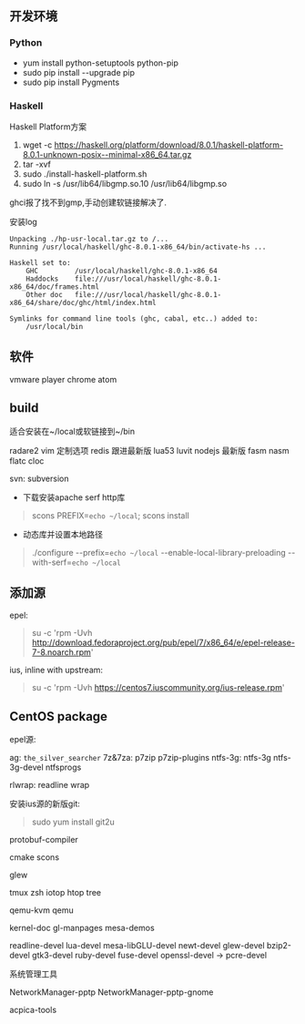 ## 开发环境

### Python

* yum install python-setuptools python-pip
* sudo pip install --upgrade pip
* sudo pip install Pygments


### Haskell

Haskell Platform方案

1. wget -c https://haskell.org/platform/download/8.0.1/haskell-platform-8.0.1-unknown-posix--minimal-x86_64.tar.gz
2. tar -xvf
3. sudo ./install-haskell-platform.sh
4. sudo ln -s /usr/lib64/libgmp.so.10 /usr/lib64/libgmp.so

ghci报了找不到gmp,手动创建软链接解决了.

安装log

```
Unpacking ./hp-usr-local.tar.gz to /...
Running /usr/local/haskell/ghc-8.0.1-x86_64/bin/activate-hs ...

Haskell set to:
    GHC         /usr/local/haskell/ghc-8.0.1-x86_64
    Haddocks    file:///usr/local/haskell/ghc-8.0.1-x86_64/doc/frames.html
    Other doc   file:///usr/local/haskell/ghc-8.0.1-x86_64/share/doc/ghc/html/index.html

Symlinks for command line tools (ghc, cabal, etc..) added to:
    /usr/local/bin
```


## 软件

vmware player
chrome
atom

## build

适合安装在~/local或软链接到~/bin

radare2
vim 定制选项
redis 跟进最新版
lua53
luvit
nodejs 最新版
fasm
nasm
flatc
cloc

svn: subversion

* 下载安装apache serf http库

> scons PREFIX=`echo ~/local`; scons install

* 动态库并设置本地路径

> ./configure --prefix=`echo ~/local` --enable-local-library-preloading --with-serf=`echo ~/local`


## 添加源

epel:

> su -c 'rpm -Uvh http://download.fedoraproject.org/pub/epel/7/x86_64/e/epel-release-7-8.noarch.rpm'

ius, inline with upstream:
> su -c 'rpm -Uvh https://centos7.iuscommunity.org/ius-release.rpm'

## CentOS package

epel源:

ag: `the_silver_searcher`
7z&7za: p7zip p7zip-plugins
ntfs-3g: ntfs-3g ntfs-3g-devel ntfsprogs

rlwrap: readline wrap

安装ius源的新版git:
> sudo yum install git2u

protobuf-compiler

cmake
scons

glew


tmux
zsh
iotop
htop
tree

qemu-kvm
qemu

kernel-doc
gl-manpages
mesa-demos

readline-devel
lua-devel
mesa-libGLU-devel
newt-devel
glew-devel
bzip2-devel
gtk3-devel
ruby-devel
fuse-devel
openssl-devel -> pcre-devel


系统管理工具

NetworkManager-pptp
NetworkManager-pptp-gnome

acpica-tools
